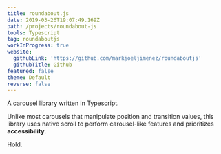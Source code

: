 ```yaml
---
title: roundabout.js
date: 2019-03-26T19:07:49.169Z
path: /projects/roundabout-js
tools: Typescript
tag: roundaboutjs
workInProgress: true
website:
  githubLink: 'https://github.com/markjoeljimenez/roundaboutjs'
  githubTitle: Github
featured: false
theme: Default
reverse: false
---
```

A carousel library written in Typescript. 

Unlike most carousels that manipulate position and transition values, this library uses native scroll to perform carousel-like features and prioritizes **accessibility**.

<!-- end -->

Hold.
